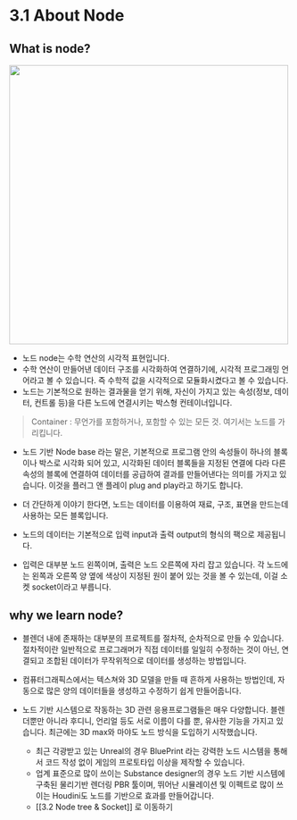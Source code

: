 # 3.1  About Node 

## What is node? 
<img src="https://devtalk.blender.org/uploads/default/optimized/3X/f/8/f86f56d6662e473dc6bb7df81cd3fcc39402cb33_2_1380x492.jpeg" width="500" hight="300"> 

-   노드 node는 수학 연산의 시각적 표현입니다. 
-   수학 연산이 만들어낸 데이터 구조를 시각화하여 연결하기에, 시각적 프로그래밍 언어라고 볼 수 있습니다. 즉 수학적 값을 시각적으로 모듈화시켰다고 볼 수 있습니다. 
-   노드는 기본적으로 원하는 결과물을 얻기 위해, 자신이 가지고 있는 속성(정보, 데이터, 컨트롤 등)을 다른 노드에 연결시키는 박스형 컨테이너입니다. 
>  Container : 무언가를 포함하거나, 포함할 수 있는 모든 것. 여기서는 노드를 가리킵니다. 
-   노드 기반 Node base 라는 말은, 기본적으로 프로그램 안의 속성들이 하나의 블록이나 박스로 시각화 되어 있고, 시각화된 데이터 블록들을 지정된 연결에 다라 다른 속성의 블록에 연결하여 데이터를 공급하여 결과를 만들어낸다는 의미를 가지고 있습니다. 이것을 플러그 앤 플레이 plug and play라고 하기도 합니다. 
- 더 간단하게 이야기 한다면, 노드는 데이터를 이용하여 재료, 구조, 표면을 만드는데 사용하는 모든 블록입니다. 

-   노드의 데이터는 기본적으로 입력 input과 출력 output의 형식의 팩으로 제공됩니다. 
-   입력은 대부분 노드 왼쪽이며, 출력은 노드 오른쪽에 자리 잡고 있습니다. 각 노드에는 왼쪽과 오른쪽 양 옆에 색상이 지정된 원이 붙어 있는 것을 볼 수 있는데, 이걸 소켓 socket이라고 부릅니다. 

## why we learn node?
- 블렌더 내에 존재하는 대부분의 프로젝트를 절차적, 순차적으로 만들 수 있습니다. 절차적이란 일반적으로 프로그래머가 직접 데이터를 일일히 수정하는 것이 아닌, 연결되고 조합된 데이터가 무작위적으로 데이터를 생성하는 방법입니다. 
- 컴퓨터그래픽스에서는 텍스쳐와 3D 모델을 만들 때 흔하게 사용하는 방법인데, 자동으로 많은 양의 데이터들을 생성하고 수정하기 쉽게 만들어줍니다. 

-   노드 기반 시스템으로 작동하는 3D 관련 응용프로그램들은 매우 다양합니다. 블렌더뿐만 아니라 후디니, 언리얼 등도 서로 이름이 다를 뿐, 유사한 기능을 가지고 있습니다. 최근에는 3D max와 마야도 노드 방식을 도입하기 시작했습니다.
	-  최근 각광받고 있는 Unreal의 경우 BluePrint 라는 강력한 노드 시스템을 통해서 코드 작성 없이 게임의 프로토타입 이상을 제작할 수 있습니다. 
	- 업계 표준으로 많이 쓰이는 Substance designer의 경우 노드 기반 시스템에 구축된 물리기반 렌더링 PBR 툴이며, 뛰어난 시뮬레이션 및 이펙트로 많이 쓰이는 Houdini도 노드를 기반으로 효과를 만들어갑니다. 
	- [[3.2 Node tree & Socket]] 로 이동하기 

